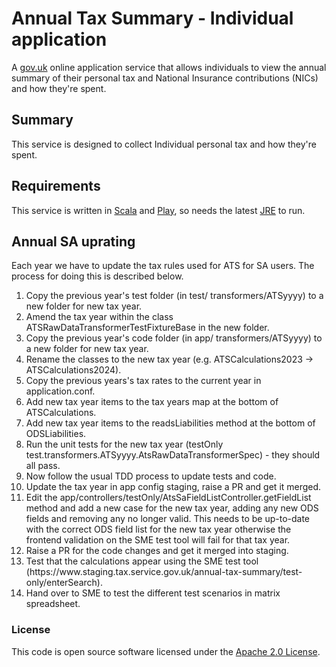 
Annual Tax Summary - Individual application 
====================================================================

A [gov.uk](https://www.gov.uk/) online application service that allows individuals to view the annual summary of their personal tax and National Insurance contributions (NICs) and how they're spent.


Summary
-----------

This service is designed to collect Individual personal tax and how they're spent.


Requirements
------------

This service is written in [Scala] and [Play], so needs the latest [JRE] to run.


Annual SA uprating
------------------
Each year we have to update the tax rules used for ATS for SA users. The process for doing this is described below.

<ol>
<li>Copy the previous year's test folder (in test/ transformers/ATSyyyy) to a new folder for new tax year.</li>
<li>Amend the tax year within the class ATSRawDataTransformerTestFixtureBase in the new folder.</li>
<li>Copy the previous year's code folder (in app/ transformers/ATSyyyy) to a new folder for new tax year.</li>
<li>Rename the classes to the new tax year (e.g. ATSCalculations2023 -> ATSCalculations2024).</li>
<li>Copy the previous years's tax rates to the current year in application.conf.</li>
<li>Add new tax year items to the tax years map at the bottom of ATSCalculations.</li>
<li>Add new tax year items to the readsLiabilities method at the bottom of ODSLiabilities.</li>
<li>Run the unit tests for the new tax year (testOnly test.transformers.ATSyyyy.AtsRawDataTransformerSpec) - they should all pass.</li>
<li>Now follow the usual TDD process to update tests and code. 
<li>Update the tax year in app config staging, raise a PR and get it merged. 
<li>Edit the app/controllers/testOnly/AtsSaFieldListController.getFieldList method and add a new case for the new tax year, adding any new ODS fields and removing any no longer valid. This needs to be up-to-date with the correct ODS field list for the new tax year otherwise the frontend validation on the SME test tool will fail for that tax year.</li>
<li>Raise a PR for the code changes and get it merged into staging.</li>
<li>Test that the calculations appear using the SME test tool (https://www.staging.tax.service.gov.uk/annual-tax-summary/test-only/enterSearch).
<li>Hand over to SME to test the different test scenarios in matrix spreadsheet.
</ol>

### License

This code is open source software licensed under the [Apache 2.0 License]("http://www.apache.org/licenses/LICENSE-2.0.html").


[Scala]: http://www.scala-lang.org/
[Play]: http://playframework.com/
[JRE]: http://www.oracle.com/technetwork/java/javase/overview/index.html
[Government Gateway]: http://www.gateway.gov.uk/
    
